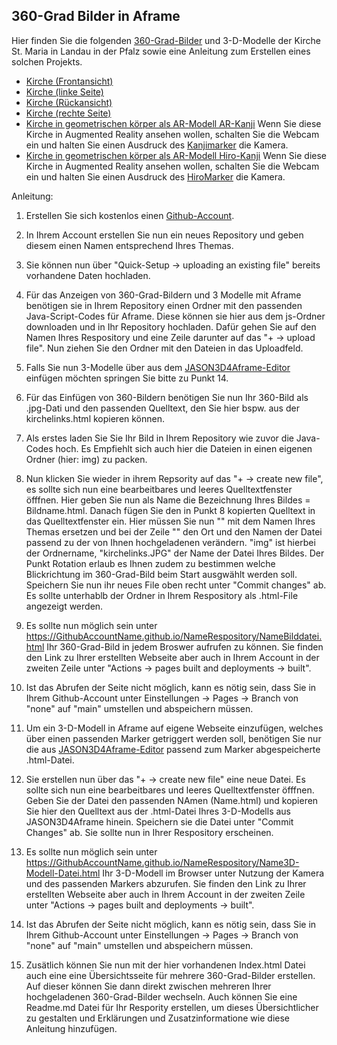 ## 360-Grad Bilder in Aframe
Hier finden Sie die folgenden [360-Grad-Bilder](https://schatz234.github.io/Kirche/index.html) und 3-D-Modelle der Kirche St. Maria in Landau in der Pfalz sowie eine Anleitung zum Erstellen eines solchen Projekts.
* [Kirche (Frontansicht)](https://schatz234.github.io/Kirche/kirchefront.html) 
* [Kirche (linke Seite)](https://schatz234.github.io/Kirche/kirchelinks.html)
* [Kirche (Rückansicht)](https://schatz234.github.io/Kirche/kirchehinten.html)
* [Kirche (rechte Seite)](https://schatz234.github.io/Kirche/kircherechts.html)
* [Kirche in geometrischen körper als AR-Modell AR-Kanji](https://schatz234.github.io/Kirche/kirche_st_maria_ar_kanji.html) Wenn Sie diese Kirche in Augmented Reality ansehen wollen, schalten Sie die Webcam ein und halten Sie einen Ausdruck des [Kanjimarker](https://niebert.github.io/JSON3D4Aframe/pdf/marker_hiro_kanji_printout.pdf) die Kamera.
* [Kirche in geometrischen körper als AR-Modell Hiro-Kanji](https://schatz234.github.io/Kirche/kirche_st_maria_ar_hiro.html) Wenn Sie diese Kirche in Augmented Reality ansehen wollen, schalten Sie die Webcam ein und halten Sie einen Ausdruck des [HiroMarker](https://niebert.github.io/JSON3D4Aframe/pdf/marker_hiro_kanji_printout.pdf) die Kamera.


Anleitung: 
  1. Erstellen Sie sich kostenlos einen [Github-Account](https://docs.github.com/de/get-started/start-your-journey/creating-an-account-on-github).
  3. In Ihrem Account erstellen Sie nun ein neues Repository und geben diesem einen Namen entsprechend Ihres Themas.
  4. Sie können nun über "Quick-Setup -> uploading an existing file" bereits vorhandene Daten hochladen.
  5. Für das Anzeigen von 360-Grad-Bildern und 3 Modelle mit Aframe benötigen sie in Ihrem Repository einen Ordner  mit den passenden Java-Script-Codes für Aframe. Diese können sie hier aus dem js-Ordner downloaden und in Ihr Repository hochladen. Dafür gehen Sie auf den Namen Ihres Respository und eine Zeile darunter auf das "+ -> upload file". Nun ziehen Sie den Ordner mit den Dateien in das Uploadfeld.
  7.  Falls Sie nun 3-Modelle über aus dem [JASON3D4Aframe-Editor](https://niebert.github.io/JSON3D4Aframe/) einfügen möchten springen Sie bitte zu Punkt 14. 
  8.  Für das Einfügen von 360-Bildern benötigen Sie nun Ihr 360-Bild als .jpg-Dati und den passenden Quelltext, den Sie hier bspw. aus der kirchelinks.html kopieren können.
  9.  Als erstes laden Sie Sie Ihr Bild in Ihrem Repository wie zuvor die Java-Codes hoch. Es Empfiehlt sich auch hier die Dateien in einen eigenen Ordner (hier: img) zu packen.
  10.  Nun klicken Sie wieder in ihrem Repsority auf das "+ -> create new file", es sollte sich nun eine bearbeitbares und leeres Quelltextfenster öfffnen. Hier geben Sie nun als Name die Bezeichnung Ihres Bildes = Bildname.html. Danach fügen Sie den in Punkt 8 kopierten Quelltext in das Quelltextfenster ein. Hier müssen Sie nun "<title>Kirche St. Maria, Landau</title>" mit dem Namen Ihres Themas ersetzen und bei der Zeile "<a-sky src="img/kirchelinks.JPG" rotation="0 90 0"></a-sky>" den Ort und den Namen der Datei passend zu der von Ihnen hochgeladenen verändern. "img" ist hierbei der Ordnername, "kirchelinks.JPG" der Name der Datei Ihres Bildes. Der Punkt Rotation erlaub es Ihnen zudem zu bestimmen welche Blickrichtung im 360-Grad-Bild beim Start ausgwählt werden soll. Speichern Sie nun ihr neues File oben recht unter "Commit changes" ab. Es sollte unterhablb der Ordner in Ihrem Respository als .html-File angezeigt werden.
11. Es sollte nun möglich sein unter https://GithubAccountName.github.io/NameRespository/NameBilddatei.html Ihr 360-Grad-Bild in jedem Broswer aufrufen zu können. Sie finden den Link zu Ihrer erstellten Webseite aber auch in Ihrem Account in der zweiten Zeile unter "Actions -> pages built and deployments -> built".
12. Ist das Abrufen der Seite nicht möglich, kann es nötig sein, dass Sie in Ihrem Github-Account unter Einstellungen -> Pages -> Branch von "none" auf "main" umstellen und abspeichern müssen. 
13. Um ein 3-D-Modell in Aframe auf eigene Webseite einzufügen, welches über einen passenden Marker getriggert werden soll, benötigen Sie nur die aus  [JASON3D4Aframe-Editor](https://niebert.github.io/JSON3D4Aframe/) passend zum Marker abgespeicherte .html-Datei.
14. Sie erstellen nun über das "+ -> create new file" eine neue Datei. Es sollte sich nun eine bearbeitbares und leeres Quelltextfenster öfffnen. Geben Sie der Datei den passenden NAmen (Name.html)  und kopieren Sie hier den Quelltext aus der .html-Datei Ihres 3-D-Modells aus JASON3D4Aframe hinein. Speichern sie die Datei unter "Commit Changes" ab. Sie sollte nun in Ihrer Respository erscheinen.
15. Es sollte nun möglich sein unter https://GithubAccountName.github.io/NameRespository/Name3D-Modell-Datei.html Ihr 3-D-Modell im Browser unter Nutzung der Kamera und des passenden Markers abzurufen. Sie finden den Link zu Ihrer erstellten Webseite aber auch in Ihrem Account in der zweiten Zeile unter "Actions -> pages built and deployments -> built".
16. Ist das Abrufen der Seite nicht möglich, kann es nötig sein, dass Sie in Ihrem Github-Account unter Einstellungen -> Pages -> Branch von "none" auf "main" umstellen und abspeichern müssen.
    
17. Zusätlich können Sie nun mit der hier vorhandenen Index.html Datei auch eine eine Übersichtsseite für mehrere 360-Grad-Bilder erstellen. Auf dieser können Sie dann direkt zwischen mehreren Ihrer hochgeladenen 360-Grad-Bilder wechseln. Auch können Sie eine Readme.md Datei für Ihr Respority erstellen, um dieses Übersichtlicher zu gestalten und Erklärungen und Zusatzinformatione wie diese Anleitung hinzufügen. 
 
